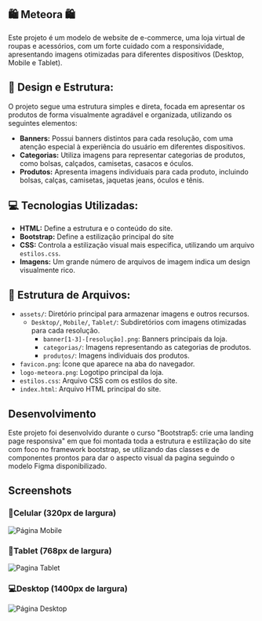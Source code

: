 ## 🛍️ Meteora 🛍️

Este projeto é um modelo de website de e-commerce, uma loja virtual de roupas e acessórios, com um forte cuidado com a responsividade, apresentando imagens otimizadas para diferentes dispositivos (Desktop, Mobile e Tablet).

## 🎨 Design e Estrutura:

O projeto segue uma estrutura simples e direta, focada em apresentar os produtos de forma visualmente agradável e organizada, utilizando os seguintes elementos:

- **Banners:** Possui banners distintos para cada resolução, com uma atenção especial à experiência do usuário em diferentes dispositivos.
- **Categorias:** Utiliza imagens para representar categorias de produtos, como bolsas, calçados, camisetas, casacos e óculos.
- **Produtos:** Apresenta imagens individuais para cada produto, incluindo bolsas, calças, camisetas, jaquetas jeans, óculos e tênis.

## 💻 Tecnologias Utilizadas:

- **HTML:** Define a estrutura e o conteúdo do site.
- **Bootstrap:** Define a estilização principal do site
- **CSS:** Controla a estilização visual mais especifica, utilizando um arquivo `estilos.css`.
- **Imagens:** Um grande número de arquivos de imagem indica um design visualmente rico.

## 📂 Estrutura de Arquivos:

- `assets/`: Diretório principal para armazenar imagens e outros recursos.
    - `Desktop/`, `Mobile/`, `Tablet/`: Subdiretórios com imagens otimizadas para cada resolução.
        - `banner[1-3]-[resolução].png`: Banners principais da loja.
        - `categorias/`: Imagens representando as categorias de produtos.
        - `produtos/`: Imagens individuais dos produtos.
- `favicon.png`: Ícone que aparece na aba do navegador.
- `logo-meteora.png`: Logotipo principal da loja.
- `estilos.css`: Arquivo CSS com os estilos do site.
- `index.html`: Arquivo HTML principal do site.

## Desenvolvimento
Este projeto foi desenvolvido durante o curso "Bootstrap5: crie uma landing page responsiva" em que foi montada toda a estrutura e estilização do site com foco no framework bootstrap, se utilizando das classes e de componentes prontos para dar o aspecto visual da pagina seguindo o modelo Figma disponibilizado.

## Screenshots

### 📱Celular (320px de largura)
<img src="https://imgur.com/Lx43J8q.jpg" alt="Página Mobile">

### 📱Tablet (768px de largura)
<img src="https://imgur.com/1lBOwv5.jpg" alt="Pagina Tablet">

### 💻Desktop (1400px de largura)
<img src="https://imgur.com/k1FznDU.jpg" alt="Página Desktop">